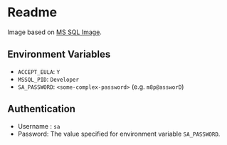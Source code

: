 # Readme

Image based on [MS SQL Image](https://hub.docker.com/_/microsoft-mssql-server).

## Environment Variables

* `ACCEPT_EULA`: `Y`
* `MSSQL_PID`: `Developer`
* `SA_PASSWORD`: `<some-complex-password>` (e.g. `m8p@assworD`)

## Authentication

* Username : `sa`
* Password: The value specified for environment variable `SA_PASSWORD`.
